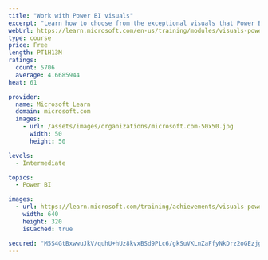 ```yaml
---
title: "Work with Power BI visuals"
excerpt: "Learn how to choose from the exceptional visuals that Power BI makes available to you. Formatting visuals will direct the user’s attention to exactly where you want it, while helping to make the visual easier to read and interpret. You will also learn about how to use key performance indicators (KPIs)."
webUrl: https://learn.microsoft.com/en-us/training/modules/visuals-power-bi/
type: course
price: Free
length: PT1H13M
ratings:
  count: 5706
  average: 4.6685944
heat: 61

provider:
  name: Microsoft Learn
  domain: microsoft.com
  images:
    - url: /assets/images/organizations/microsoft.com-50x50.jpg
      width: 50
      height: 50

levels:
  - Intermediate

topics:
  - Power BI

images:
  - url: https://learn.microsoft.com/training/achievements/visuals-power-bi-social.png
    width: 640
    height: 320
    isCached: true

secured: "M5S4GtBxwwuJkV/quhU+hUz8kvxBSd9PLc6/gkSuVKLnZaFfyNkDrz2oGEzjgsmyUXxOZ1B6gc35cbUZl+lCKYUUevKSg5oQJmKAuw3T1bHjU3t0nSmkOFCvf8tDivIDxRiqEhfnTEi/hcT2TFIf0s9oENXELJ6SlVcIg12mXdvxacLxJXiSMpfnGHkzKFOHIdL1D7IGXKA0PllqAqXKshMrn9xGpxl+RF35tZLGnToJWjvpeLcj12ohVchxbjpla9NUO+IR7fOzwjxWpT7fm2led/Z3LeQRzQkRotzwdnWTkEql8EwPj669tK2Yn7I63X71u0+As/Vn7pChusFY3sN2WIk95sNvMMfUOZLNhXDrsAwIKrBAj2ZTerr10RQbnHMz4wd/PyyWePgZMp4kgGsivf8YG3wqkqDVFrz12ws=;5ayRaxga8PrNrV086Vsx+g=="
---
```



